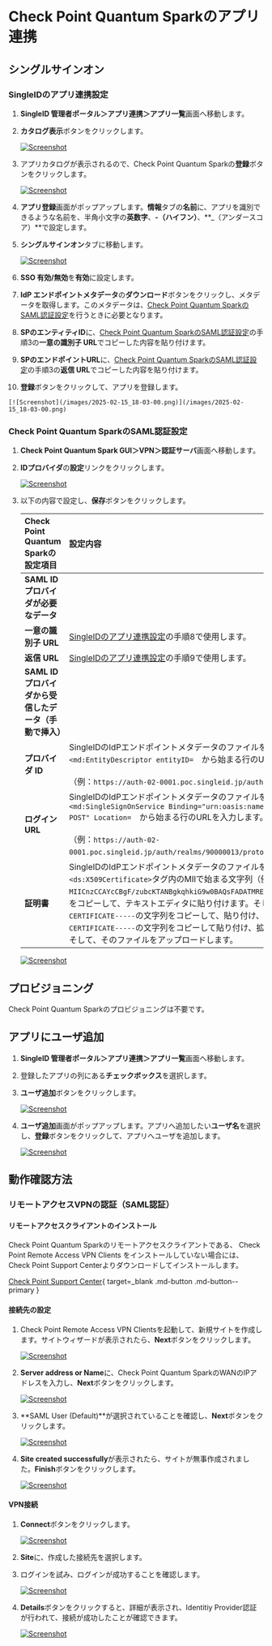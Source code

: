 # Check Point Quantum Sparkのアプリ連携

## シングルサインオン
### SingleIDのアプリ連携設定
1. **SingleID 管理者ポータル＞アプリ連携＞アプリ一覧**画面へ移動します。
2. **カタログ表示**ボタンをクリックします。
    
    [![Screenshot](/images/2022-08-16_3-53-18.png)](/images/2022-08-16_3-53-18.png)

3. アプリカタログが表示されるので、Check Point Quantum Sparkの**登録**ボタンをクリックします。
    
    [![Screenshot](/images/2025-02-15_18-01-47.png)](/images/2025-02-15_18-01-47.png)

4. **アプリ登録**画面がポップアップします。**情報**タブの**名前**に、アプリを識別できるような名前を、半角小文字の**英数字**、**-（ハイフン）**、**_（アンダースコア）**で設定します。
5. **シングルサインオン**タブに移動します。
    
    [![Screenshot](/images/2025-02-15_18-02-20.png)](/images/2025-02-15_18-02-20.png)

6. **SSO 有効/無効**を**有効**に設定します。
7. **IdP エンドポイントメタデータ**の**ダウンロード**ボタンをクリックし、メタデータを取得します。このメタデータは、[Check Point Quantum SparkのSAML認証設定](#check-point-quantum-sparkのsaml認証設定)を行うときに必要となります。
8. **SPのエンティティID**に、[Check Point Quantum SparkのSAML認証設定](#check-point-quantum-sparkのsaml認証設定)の手順3の**一意の識別子 URL**でコピーした内容を貼り付けます。
9. **SPのエンドポイントURL**に、[Check Point Quantum SparkのSAML認証設定](#check-point-quantum-sparkのsaml認証設定)の手順3の**返信 URL**でコピーした内容を貼り付けます。
10.  **登録**ボタンをクリックして、アプリを登録します。
    
    [![Screenshot](/images/2025-02-15_18-03-00.png)](/images/2025-02-15_18-03-00.png)

### Check Point Quantum SparkのSAML認証設定
1. **Check Point Quantum Spark GUI＞VPN＞認証サーバ**画面へ移動します。
2. **IDプロバイダ**の**設定**リンクをクリックします。

    [![Screenshot](/images/2025-02-15_19-15-57.png)](/images/2025-02-15_19-15-57.png)

3. 以下の内容で設定し、**保存**ボタンをクリックします。

    | **Check Point Quantum Sparkの設定項目** | **設定内容** |
    | :--- | :--- |
    | **SAML ID プロバイダが必要なデータ** ||
    | **一意の識別子 URL** | [SingleIDのアプリ連携設定](#singleidのアプリ連携設定)の手順8で使用します。 |
    | **返信 URL** | [SingleIDのアプリ連携設定](#singleidのアプリ連携設定)の手順9で使用します。 |
    | **SAML ID プロバイダから受信したデータ（手動で挿入）** ||
    | **プロバイダ ID** | SingleIDのIdPエンドポイントメタデータのファイルを開きます。<br>`<md:EntityDescriptor entityID=`　から始まる行のURLを入力します。<br><br>（例：`https://auth-02-0001.poc.singleid.jp/auth/realms/90000013`） |
    | **ログイン URL** | SingleIDのIdPエンドポイントメタデータのファイルを開きます。<br>`<md:SingleSignOnService Binding="urn:oasis:names:tc:SAML:2.0:bindings:HTTP-POST" Location=`　から始まる行のURLを入力します。<br><br>（例：`https://auth-02-0001.poc.singleid.jp/auth/realms/90000013/protocol/saml`） |
    | **証明書** | SingleIDのIdPエンドポイントメタデータのファイルを開きます。<br>`<ds:X509Certificate>`タグ内のMIIで始まる文字列（例：`MIICnzCCAYcCBgF/zubcKTANBgkqhkiG9w0BAQsFADATMREwDwYDVQQDDAg3MDAwMDA4MTA……..`）をコピーして、テキストエディタに貼り付けます。そして、先頭行に、`-----BEGIN CERTIFICATE-----`の文字列をコピーして、貼り付け、最終行に、`-----END CERTIFICATE-----`の文字列をコピーして貼り付け、拡張子を.cerとして保存します。<br>そして、そのファイルをアップロードします。 |

    [![Screenshot](/images/2025-02-15_19-11-12.png)](/images/2025-02-15_19-11-12.png)

## プロビジョニング
Check Point Quantum Sparkのプロビジョニングは不要です。

## アプリにユーザ追加
1. **SingleID 管理者ポータル＞アプリ連携＞アプリ一覧**画面へ移動します。
2. 登録したアプリの列にある**チェックボックス**を選択します。
3. **ユーザ追加**ボタンをクリックします。
    
    [![Screenshot](/images/image-4.png)](/images/image-4.png)

4. **ユーザ追加**画面がポップアップします。アプリへ追加したい**ユーザ名**を選択し、**登録**ボタンをクリックして、アプリへユーザを追加します。
    
    [![Screenshot](/images/image-5.png)](/images/image-5.png)

## 動作確認方法
### リモートアクセスVPNの認証（SAML認証）

#### リモートアクセスクライアントのインストール
Check Point Quantum Sparkのリモートアクセスクライアントである、 Check Point Remote Access VPN Clients をインストールしていない場合には、Check Point Support Centerよりダウンロードしてインストールします。

[Check Point Support Center](https://support.checkpoint.com/){ target=_blank .md-button .md-button--primary }

#### 接続先の設定

1. Check Point Remote Access VPN Clientsを起動して、新規サイトを作成します。サイトウィザードが表示されたら、**Next**ボタンをクリックします。

    [![Screenshot](/images/image-24.png)](/images/image-24.png)

2. **Server address or Name**に、Check Point Quantum SparkのWANのIPアドレスを入力し、**Next**ボタンをクリックします。

    [![Screenshot](/images/image-25.png)](/images/image-25.png)

3. **SAML User (Default)**が選択されていることを確認し、**Next**ボタンをクリックします。

    [![Screenshot](/images/2025-02-15_19-48-58.png)](/images/2025-02-15_19-48-58.png)

4. **Site created successfully**が表示されたら、サイトが無事作成されました。**Finish**ボタンをクリックします。

    [![Screenshot](/images/image-29.png)](/images/image-29.png)

#### VPN接続

1. **Connect**ボタンをクリックします。 

    [![Screenshot](/images/image-30.png)](/images/image-30.png)

2. **Site**に、作成した接続先を選択します。

3. ログインを試み、ログインが成功することを確認します。

    [![Screenshot](/images/2025-02-15_19-53-32.png)](/images/2025-02-15_19-53-32.png)

4. **Details**ボタンをクリックすると、詳細が表示され、Identitiy Provider認証が行われて、接続が成功したことが確認できます。

    [![Screenshot](/images/2025-02-15_19-58-32.png)](/images/2025-02-15_19-58-32.png)

